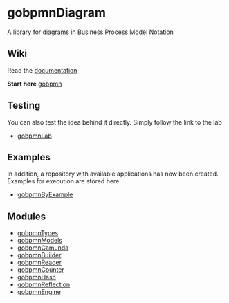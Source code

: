 # gobpmnDiagram

A library for diagrams in Business Process Model Notation

## Wiki

Read the [documentation](https://github.com/deemount/gobpmnDiagram/wiki)

**Start here** [gobpmn](https://github.com/deemount/gobpmn)

## Testing

You can also test the idea behind it directly. Simply follow the link to the lab

+ [gobpmnLab](https://github.com/deemount/gobpmnLab)

## Examples

In addition, a repository with available applications has now been created. Examples for execution are stored here.

+ [gobpmnByExample](https://github.com/deemount/gobpmnByExample)

## Modules

+ [gobpmnTypes](https://github.com/deemount/gobpmnTypes)
+ [gobpmnModels](https://github.com/deemount/gobpmnModels)
+ [gobpmnCamunda](https://github.com/deemount/gobpmnCamunda)
+ [gobpmnBuilder](https://github.com/deemount/gobpmnBuilder)
+ [gobpmnReader](https://github.com/deemount/gobpmnReader)
+ [gobpmnCounter](https://github.com/deemount/gobpmnCounter)
+ [gobpmnHash](https://github.com/deemount/gobpmnHash)
+ [gobpmnReflection](https://github.com/deemount/gobpmnReflection)
+ [gobpmnEngine](https://github.com/deemount/gobpmnEngine)
